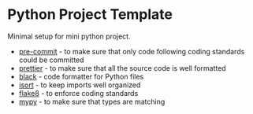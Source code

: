 # Python Project Template

Minimal setup for mini python project.

- [pre-commit](https://pre-commit.com/) - to make sure that only code following coding standards could be committed
- [prettier](https://prettier.io/) - to make sure that all the source code is well formatted
- [black](https://black.readthedocs.io/en/stable/) - code formatter for Python files
- [isort](https://pycqa.github.io/isort/) - to keep imports well organized
- [flake8](https://flake8.pycqa.org/en/latest/) - to enforce coding standards
- [mypy](http://mypy-lang.org/) - to make sure that types are matching
